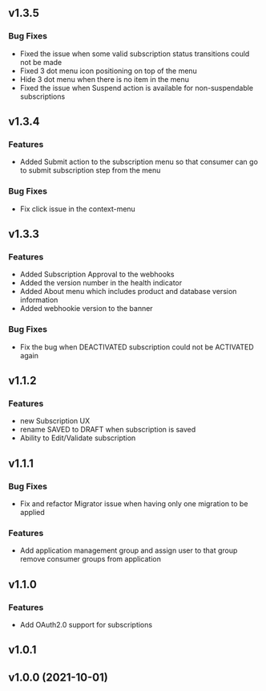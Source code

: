 <a name="v1.3.5"></a>
## v1.3.5

### Bug Fixes

* Fixed the issue when some valid subscription status transitions could not be made 
* Fixed 3 dot menu icon positioning on top of the menu
* Hide 3 dot menu when there is no item in the menu
* Fixed the issue when Suspend action is available for non-suspendable subscriptions

<a name="v1.3.4"></a>
## v1.3.4

### Features

* Added Submit action to the subscription menu so that consumer can go to submit subscription step from the menu

### Bug Fixes

* Fix click issue in the context-menu

<a name="v1.3.3"></a>
## v1.3.3

### Features

* Added Subscription Approval to the webhooks
* Added the version number in the health indicator
* Added About menu which includes product and database version information
* Added webhookie version to the banner

### Bug Fixes

* Fix the bug when DEACTIVATED subscription could not be ACTIVATED again

<a name="v1.2.0"></a>
## v1.1.2

### Features

* new Subscription UX
* rename SAVED to DRAFT when subscription is saved
* Ability to Edit/Validate subscription

<a name="v1.1.1"></a>
## v1.1.1

### Bug Fixes

* Fix and refactor Migrator issue when having only one migration to be applied

### Features

* Add application management group and assign user to that group remove consumer groups from application


<a name="v1.1.0"></a>
## v1.1.0

### Features

* Add OAuth2.0 support for subscriptions

<a name="v1.0.1"></a>
## v1.0.1


<a name="v1.0.0"></a>
## v1.0.0 (2021-10-01)

